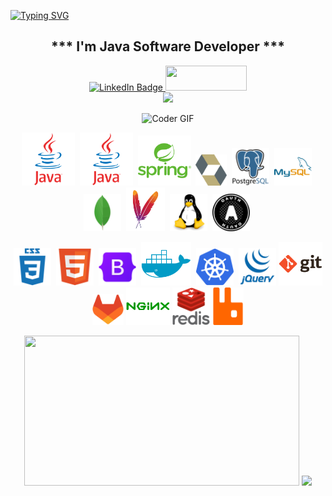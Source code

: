 <a align="center" href="https://git.io/typing-svg"><img src="https://readme-typing-svg.demolab.com?font=Acme&size=25&pause=1000&color=2EE5FFFF&background=38ABFF00&center=true&random=false&width=400&height=40&lines=Hi+Everyone+I'm+Hossein+Rezaei" alt="Typing SVG" /></a>
<h2 align="center"> ***  I'm Java Software Developer ***</h2>
<div align="center">
 <a href="https://linkedin.com/in/hosein-rezaei-developer">
    <img src="https://img.shields.io/badge/LinkedIn-blue?style=for-the-badge&logo=linkedin&logoColor=white" alt="LinkedIn Badge" width="130" height="40"/>
  </a>
  <a href = "http://rezaeen77@gmail.com"><img loading="lazy"
 src="https://img.shields.io/badge/Gmail-D14836?style=for-the-badge&logo=gmail&logoColor=white" target="_blank" width="130" height="40"></a>
 </div>
<div id="header" align="center">
<img src="Hossein Rezaei-animation.gif" width=420 />
</div>
<p align
="center">
<img alt="Coder GIF" height=400 width=600 src="https://cdn.dribbble.com/users/730703/screenshots/6581243/avento.gif" />
</p>
  <div align="center">
  <img src="https://github.com/devicons/devicon/blob/master/icons/java/java-original-wordmark.svg" title="Java" alt="Java" width="85" height="85"/>&nbsp;
   <img src="https://github.com/devicons/devicon/blob/master/icons/java/java-original-wordmark.svg" title="Java" alt="Java" width="85" height="85"/>&nbsp;
  <img src="https://github.com/devicons/devicon/blob/master/icons/spring/spring-original-wordmark.svg" title="Spring" alt="Spring" width="85" height="80"/>&nbsp;
   <img  src="https://github.com/HoseinRezaeeM/HoseinRezaeeM/blob/main/hibernate.svg" height=50 width=50 title="hibernate"/>&nbsp;
    <img src="https://github.com/devicons/devicon/blob/master/icons/postgresql/postgresql-original-wordmark.svg" title="postgresql" alt="posgresql" width="60" height="60"/>&nbsp;
    <img src="https://github.com/devicons/devicon/blob/master/icons/mysql/mysql-original-wordmark.svg" title="mysql" alt="posgresql" width="60" height="60"/>&nbsp;
   <img src="https://github.com/devicons/devicon/blob/master/icons/mongodb/mongodb-original.svg" title="mysql" alt="posgresql" width="60" height="60"/>&nbsp;
   <img src="https://github.com/HoseinRezaeeM/HoseinRezaeeM/blob/main/maven.svg" title="maven"  width="62" height="70"/>&nbsp;
    <img src="https://github.com/devicons/devicon/blob/master/icons/linux/linux-original.svg" title="linux" alt="linux" width="60" height="60"/>&nbsp;
    <img src="https://github.com/devicons/devicon/blob/master/icons/oauth/oauth-plain.svg" title="oau" alt="linux" width="60" height="60"/>&nbsp;

  <img src="https://github.com/devicons/devicon/blob/master/icons/css3/css3-plain-wordmark.svg"  title="CSS3" alt="CSS" width="60" height="60"/>&nbsp;
  <img src="https://github.com/devicons/devicon/blob/master/icons/html5/html5-original.svg" title="HTML5" alt="HTML" width="60" height="60"/>&nbsp;
   <img src="https://github.com/devicons/devicon/blob/master/icons/bootstrap/bootstrap-original.svg" title="HTML5" alt="HTML" width="60" height="60"/>&nbsp;
    <img src="https://github.com/devicons/devicon/blob/master/icons/docker/docker-plain.svg" title="HTML5" alt="HTML" width="80" height="70"/>&nbsp;
   <img src="https://github.com/devicons/devicon/blob/master/icons/kubernetes/kubernetes-original.svg" title="HTML5" alt="HTML" width="60" height="60"/>&nbsp;
     <img src="https://github.com/devicons/devicon/blob/master/icons/jquery/jquery-plain-wordmark.svg" title="jQuery" alt="Git" width="60" height="60"/>
  <img src="https://github.com/devicons/devicon/blob/master/icons/git/git-original-wordmark.svg" title="Git" alt="Git" width="70" height="70"/>
    <img src="https://github.com/devicons/devicon/blob/master/icons/gitlab/gitlab-original.svg" title="Git" alt="Git" width="50" height="50"/>
   <img src="https://github.com/devicons/devicon/blob/master/icons/nginx/nginx-original.svg" title="ngnix" alt="Git" width="70" height="60"/>
   <img src="https://github.com/devicons/devicon/blob/master/icons/redis/redis-original-wordmark.svg" title="ngnix" alt="Git" width="60" height="60"/>
   <img src="https://github.com/devicons/devicon/blob/master/icons/rabbitmq/rabbitmq-original.svg" title="ngnix" alt="Git" width="50" height="60"/>

  
</div>

   
<div  align="center">
 <img src="https://github-readme-stats.vercel.app/api?username=HoseinRezaeeM&show_icons=true&theme=algolia&&count_private=true" width="440" height="240"/>
<img src="https://github-readme-stats.vercel.app/api/top-langs/?username=HoseinRezaeeM&layout=donut&theme=algolia" height="215"/></div>




